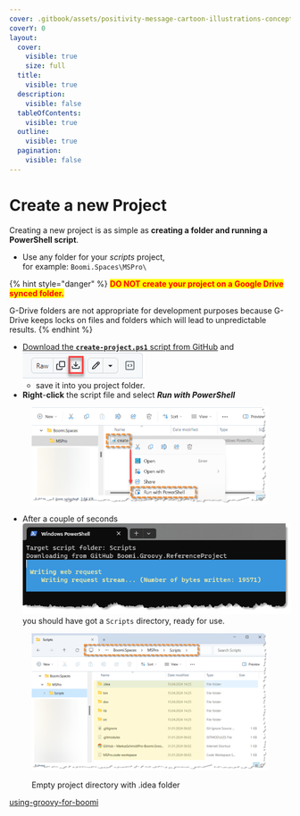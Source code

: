 ```yaml
---
cover: .gitbook/assets/positivity-message-cartoon-illustrations-concept.jpg
coverY: 0
layout:
  cover:
    visible: true
    size: full
  title:
    visible: true
  description:
    visible: false
  tableOfContents:
    visible: true
  outline:
    visible: true
  pagination:
    visible: false
---
```


# Create a new Project

Creating a new project is as simple as **creating a folder and running a PowerShell script**.

* Use any folder for your _scripts_ project,\
  for example:  `Boomi.Spaces\MSPro\`

{% hint style="danger" %}
<mark style="color:red;">**DO NOT create your project on a Google Drive synced folder.**</mark>

G-Drive folders are not appropriate for development purposes because G-Drive keeps locks on files and folders which will lead to unpredictable results.
{% endhint %}

* [Download the **`create-project.ps1`** script from GitHub](https://github.com/MarkusSchmidtPro/Boomi.Groovy.ReferenceProject/blob/main/bin/create-project.ps1) and \
  ![](.gitbook/assets/githubDownloadFile.png)
  * save it into you project folder.
* **Right**-**click** the script file and select _**Run with PowerShell**_

<div align="left">

<figure><img src=".gitbook/assets/image.png" alt="" width="563"><figcaption></figcaption></figure>

</div>

* After a couple of seconds \
  ![](.gitbook/assets/psWorking.png)\
  you should have got a `Scripts` directory, ready for use.

<div align="left">

<figure><img src=".gitbook/assets/image (1).png" alt="" width="563"><figcaption><p>Empty project directory with .idea folder</p></figcaption></figure>

</div>

[using-groovy-for-boomi](using-groovy-for-boomi/ "mention")
